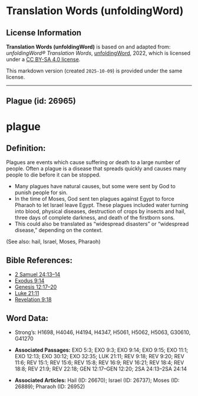 # Translation Words (unfoldingWord)

## License Information

**Translation Words (unfoldingWord)** is based on and adapted from: _unfoldingWord® Translation Words_, [unfoldingWord](https://unfoldingword.org/utw), 2022, which is licensed under a [CC BY-SA 4.0 license](https://creativecommons.org/licenses/by-sa/4.0/legalcode.en).

This markdown version (created `2025-10-09`) is provided under the same license.



--------------------------------

## Plague (id: 26965)

plague
======

Definition:
-----------

Plagues are events which cause suffering or death to a large number of people. Often a plague is a disease that spreads quickly and causes many people to die before it can be stopped.

* Many plagues have natural causes, but some were sent by God to punish people for sin.
* In the time of Moses, God sent ten plagues against Egypt to force Pharaoh to let Israel leave Egypt. These plagues included water turning into blood, physical diseases, destruction of crops by insects and hail, three days of complete darkness, and death of the firstborn sons.
* This could also be translated as “widespread disasters” or “widespread disease,” depending on the context.

(See also: hail, Israel, Moses, Pharaoh)

Bible References:
-----------------

* [2 Samuel 24:13–14](https://ref.ly/2Sam24:13-2Sam24:14)
* [Exodus 9:14](https://ref.ly/Exod9:14)
* [Genesis 12:17–20](https://ref.ly/Gen12:17-Gen12:20)
* [Luke 21:11](https://ref.ly/Luke21:11)
* [Revelation 9:18](https://ref.ly/Rev9:18)

Word Data:
----------

* Strong’s: H1698, H4046, H4194, H4347, H5061, H5062, H5063, G30610, G41270

* **Associated Passages:** EXO 5:3; EXO 9:3; EXO 9:14; EXO 9:15; EXO 11:1; EXO 12:13; EXO 30:12; EXO 32:35; LUK 21:11; REV 9:18; REV 9:20; REV 11:6; REV 15:1; REV 15:6; REV 15:8; REV 16:9; REV 16:21; REV 18:4; REV 18:8; REV 21:9; REV 22:18; GEN 12:17–GEN 12:20; 2SA 24:13–2SA 24:14
* **Associated Articles:** Hail (ID: 26670); Israel (ID: 26737); Moses (ID: 26889); Pharaoh (ID: 26952)

